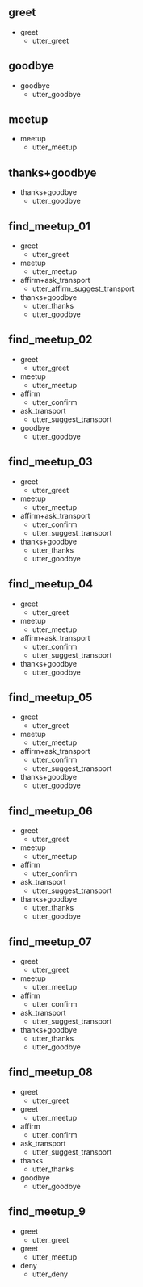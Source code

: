 ## greet
* greet
    - utter_greet
	

## goodbye
* goodbye
    - utter_goodbye
	

## meetup
* meetup
    - utter_meetup
	
	
## thanks+goodbye
* thanks+goodbye
    - utter_goodbye

	
## find_meetup_01
* greet
    - utter_greet
* meetup
    - utter_meetup
* affirm+ask_transport
    - utter_affirm_suggest_transport
* thanks+goodbye
	- utter_thanks
	- utter_goodbye
	

## find_meetup_02
* greet
    - utter_greet
* meetup
    - utter_meetup
* affirm
    - utter_confirm
* ask_transport
	- utter_suggest_transport
* goodbye
	- utter_goodbye	

	
	
## find_meetup_03
* greet
    - utter_greet
* meetup
    - utter_meetup
* affirm+ask_transport
    - utter_confirm
	- utter_suggest_transport
* thanks+goodbye
	- utter_thanks
	- utter_goodbye	
	
	
	
## find_meetup_04
* greet
    - utter_greet
* meetup
    - utter_meetup
* affirm+ask_transport
    - utter_confirm
	- utter_suggest_transport
* thanks+goodbye
	- utter_goodbye	
	
	
	
## find_meetup_05
* greet
    - utter_greet
* meetup
    - utter_meetup
* affirm+ask_transport
    - utter_confirm
	- utter_suggest_transport
* thanks+goodbye
	- utter_goodbye		
	
	
	
## find_meetup_06
* greet
    - utter_greet
* meetup
    - utter_meetup
* affirm
    - utter_confirm
* ask_transport
	- utter_suggest_transport	
* thanks+goodbye
	- utter_thanks
	- utter_goodbye		
	
	
## find_meetup_07
* greet
    - utter_greet
* meetup
    - utter_meetup
* affirm
    - utter_confirm
* ask_transport
	- utter_suggest_transport	
* thanks+goodbye
	- utter_thanks
	- utter_goodbye		
	
	
## find_meetup_08
* greet
	- utter_greet
* greet
	- utter_meetup
* affirm
	- utter_confirm
* ask_transport
	- utter_suggest_transport
* thanks
	- utter_thanks
* goodbye
	- utter_goodbye
	
	
## find_meetup_9
* greet
	- utter_greet
* greet
	- utter_meetup
* deny
	- utter_deny

	
	
		
	
	
	
	